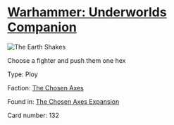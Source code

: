 # [Warhammer: Underworlds Companion](https://guidokessels.github.io/wh-underworlds)

  

![The Earth Shakes](https://warhammerunderworlds.com/wp-content/uploads/sites/6/2018/02/132_ENG.png)

Choose a fighter and push them one hex

Type: Ploy

Faction: [The Chosen Axes](https://guidokessels.github.io/wh-underworlds/factions/the-chosen-axes.md)

Found in: [The Chosen Axes Expansion](https://guidokessels.github.io/wh-underworlds/locations/the-chosen-axes-expansion.md)

Card number: 132
